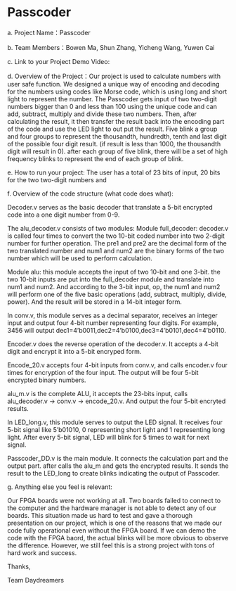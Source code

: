 # Passcoder


a. Project Name：Passcoder

b. Team Members：Bowen Ma, Shun Zhang, Yicheng Wang, Yuwen Cai

c. Link to your Project Demo Video:

d. Overview of the Project：Our project is used to calculate numbers with user safe function. We designed a unique way of encoding and decoding for the numbers using codes like Morse code, which is using long and short light to represent the number. The Passcoder gets input of two two-digit numbers bigger than 0 and
less than 100 using the unique code and can add, subtract, multiply and divide these two numbers. Then, after calculating the result, it then transfer the result back into the encoding part of the code and use the LED light to out put the result. Five blink a group and four groups to represent the thousandth, hundredth, tenth and last digit of the possible four digit result. (if result is less than 1000, the thousandth digit will result in 0). after each group of five blink, there will be a set of high frequency blinks to represent the end of each group of blink.

e. How to run your project: The user has a total of 23 bits of input, 20 bits for the two two-digit numbers and 

f. Overview of the code structure (what code does what):

Decoder.v serves as the basic decoder that translate a 5-bit encrypted code into a one digit number from 0-9.

The alu_decoder.v consists of two modules: 
Module full_decoder: decoder.v is called four times to convert the two 10-bit coded number into two 2-digit number for further operation. The pre1 and pre2 are
the decimal form of the two translated number and num1 and num2 are the binary forms of the two number which will be used to perform calculation.

Module alu: this module accepts the input of two 10-bit and one 3-bit. the two 10-bit inputs are put into the full_decoder module and translate into num1 and num2. And according to the 3-bit input, op, the num1 and num2 will perform one of the five basic operations (add, subtract, multiply, divide, power). And the result will be stored in a 14-bit integer form. 

In conv.v, this module serves as a decimal separator, receives an integer input and output four 4-bit number representing four digits. For example, 3456 will output dec1=4’b0011,dec2=4’b0100,dec3=4’b0101,dec4=4’b0110. 

Encoder.v does the reverse operation of the decoder.v. It accepts a 4-bit digit and encrypt it into a 5-bit encryped form.

Encode_20.v accepts four 4-bit inputs from conv.v, and calls encoder.v four times for encryption of the four input. The output will be four 5-bit encrypted binary numbers.

alu_m.v is the complete ALU, it accepts the 23-bits input, calls alu_decoder.v -> conv.v -> encode_20.v. And output the four 5-bit encryted results. 

In LED_long.v, this module serves to output the LED signal. It receives four 5-bit signal like 5’b01010, 0 representing short light and 1 representing long light. After every 5-bit signal, LED will blink for 5 times to wait for next signal.

Passcoder_DD.v is the main module. It connects the calculation part and the output part. after calls the alu_m and gets the encrypted results. It sends the result to the LED_long to create blinks indicating the output of Passcoder.


g. Anything else you feel is relevant:

Our FPGA boards were not working at all. Two boards failed to connect to the computer and the hardware manager is not able to detect any of our boards. This situation made us hard to test and gave a thorough presentation on our project, which is one of the reasons that we made our code fully operational even without the FPGA board. If we can demo the code with the FPGA baord, the actual blinks will be more obvious to observe the difference. 
However, we still feel this is a strong project with tons of hard work and success.


Thanks, 

Team Daydreamers

